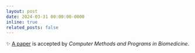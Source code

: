 ```yaml
---
layout: post
date: 2024-03-31 00:00:00-0000
inline: true
related_posts: false
---
```


:sparkles: [A paper](https://www.sciencedirect.com/science/article/pii/S0169260724001573) is accepted by *Computer Methods and Programs in Biomedicine*.
